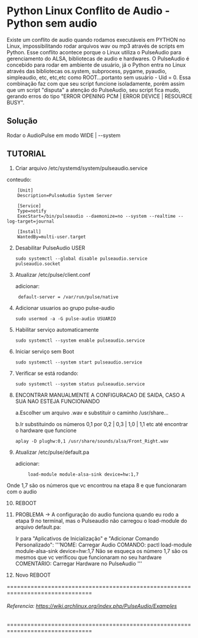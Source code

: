 # Python Linux Conflito de Audio - Python sem audio
Existe um conflito de audio quando rodamos executáveis em PYTHON no Linux, impossibilitando rodar arquivos wav ou mp3 através de scripts em Python.
Esse conflito acontece porque o Linux utiliza o PulseAudio para gerenciamento do ALSA, bibliotecas de audio e hardwares.
O PulseAudio é concebido para rodar em ambiente de usuário, já o Python entra no Linux através das bibliotecas os.system, subprocess, pygame, pyaudio, simpleaudio, etc, etc,etc como ROOT...portanto sem usuário - Uid = 0.
Essa combinação faz com que seu script funcione isoladamente, porém assim que um script "disputa" a atenção do PulseAudio, seu script fica mudo, gerando erros do tipo "ERROR OPENING PCM | ERROR DEVICE | RESOURCE BUSY".

## Solução
Rodar o AudioPulse em modo WIDE | --system

## TUTORIAL

1. Criar arquivo /etc/systemd/system/pulseaudio.service

conteudo:
```
    [Unit]
    Description=PulseAudio System Server

    [Service]
    Type=notify
    ExecStart=/bin/pulseaudio --daemonize=no --system --realtime --log-target=journal

    [Install]
    WantedBy=multi-user.target
```


2. Desabilitar PulseAudio USER

    ```sudo systemctl --global disable pulseaudio.service pulseaudio.socket```


3. Atualizar /etc/pulse/client.conf

    adicionar:
    
        default-server = /var/run/pulse/native


4. Adicionar usuarios ao grupo pulse-audio

    ```sudo usermod -a -G pulse-audio USUARIO```


5. Habilitar serviço automaticamente

    ```sudo systemctl --system enable pulseaudio.service```


6. Iniciar serviço sem Boot

    ```sudo systemctl --system start pulseaudio.service```


7. Verificar se está rodando:

    ```sudo systemctl --system status pulseaudio.service```


8. ENCONTRAR MANUALMENTE A CONFIGURACAO DE SAIDA, CASO A SUA NAO ESTEJA FUNCIONANDO

    a.Escolher um arquivo .wav e substituir o caminho /usr/share...
    
    b.Ir substituindo os números 0,1 por 0,2 | 0,3 | 1,0 | 1,1 etc até encontrar o hardware que funcione 

    ```aplay -D plughw:0,1 /usr/share/sounds/alsa/Front_Right.wav```


9. Atualizar /etc/pulse/default.pa

    adicionar:
```
        load-module module-alsa-sink device=hw:1,7
```
   Onde 1,7 são os números que vc encontrou na etapa 8 e que funcionaram com o audio

10. REBOOT

11. PROBLEMA -> A configuração do audio funciona quando eu rodo a etapa 9 no terminal, mas o Pulseaudio não carregou o load-module do arquivo default.pa:

    Ir para "Aplicativos de Inicialização" e "Adicionar Comando Personalizado":
     '''NOME: Carregar Audio
        COMANDO: pactl load-module module-alsa-sink device=hw:1,7
        Não se esqueça os número 1,7 são os mesmos que vc verificou que funcionaram no seu hardware
        COMENTARIO: Carregar Hardware no PulseAudio '''

12. Novo REBOOT

===============================================================================
###### Referencia: https://wiki.archlinux.org/index.php/PulseAudio/Examples
===============================================================================
